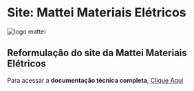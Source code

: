 <h1> Site: Mattei Materiais Elétricos </h1> <img src="C:\Users\rhuan\OneDrive\site-mattei-main\site-mattei-main\site-mattei-main\img\logoicon-mattei-br80.png" alt="logo mattei">
<br>
<h2>Reformulação do site da Mattei Materiais Elétricos</h2>
<p> Para acessar a <strong>documentação técnica completa</strong>, <a href="https://github.com/rhuanboeira/site-mattei-main/blob/b6cb8a96e2077246d86404e07dcc4b1053203b3e/Projeto-Mattei.pdf"> Clique Aqui</a></p>
